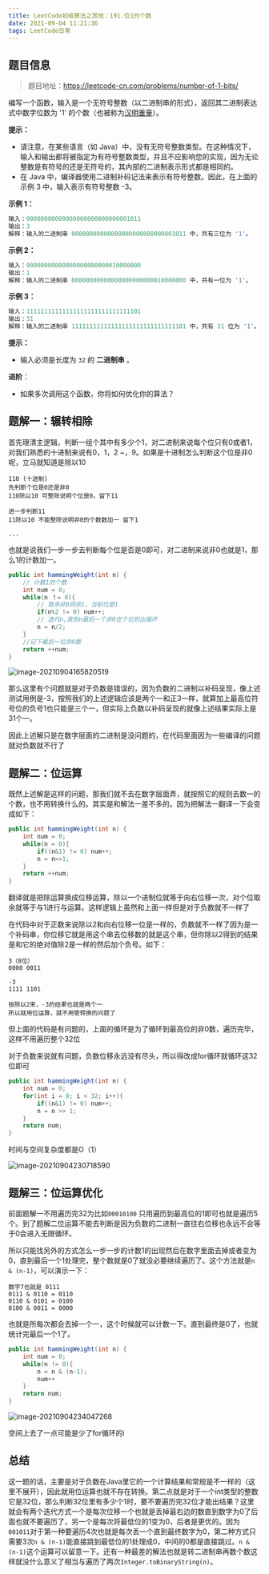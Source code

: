 ```yaml
---
title: LeetCode初级算法之其他：191.位1的个数
date: 2021-09-04 11:21:36
tags: LeetCode日常
---
```


## 题目信息

> 题目地址：https://leetcode-cn.com/problems/number-of-1-bits/

编写一个函数，输入是一个无符号整数（以二进制串的形式），返回其二进制表达式中数字位数为 '1' 的个数（也被称为[汉明重量](https://baike.baidu.com/item/汉明重量)）。

**提示：**

* 请注意，在某些语言（如 Java）中，没有无符号整数类型。在这种情况下，输入和输出都将被指定为有符号整数类型，并且不应影响您的实现，因为无论整数是有符号的还是无符号的，其内部的二进制表示形式都是相同的。
* 在 Java 中，编译器使用二进制补码记法来表示有符号整数。因此，在上面的 示例 3 中，输入表示有符号整数 -3。

**示例 1：**

```java
输入：00000000000000000000000000001011
输出：3
解释：输入的二进制串 00000000000000000000000000001011 中，共有三位为 '1'。
```

**示例 2：**

```java
输入：00000000000000000000000010000000
输出：1
解释：输入的二进制串 00000000000000000000000010000000 中，共有一位为 '1'。
```

**示例 3：**

```java
输入：11111111111111111111111111111101
输出：31
解释：输入的二进制串 11111111111111111111111111111101 中，共有 31 位为 '1'。
```

**提示：**

- 输入必须是长度为 `32` 的 **二进制串** 。

**进阶**：

- 如果多次调用这个函数，你将如何优化你的算法？



## 题解一：辗转相除

首先理清主逻辑，判断一组个其中有多少个1，对二进制来说每个位只有0或者1，对我们熟悉的十进制来说有0，1，2 ~，9。如果是十进制怎么判断这个位是非0呢，立马就知道是除以10

```
110 (十进制)
先判断个位是0还是非0
110除以10 可整除说明个位是0，留下11

进一步判断11
11除以10 不能整除说明非0的个数数加一 留下1

...
```

也就是说我们一步一步去判断每个位是否是0即可，对二进制来说非0也就是1，那么1的计数加一。

```java
public int hammingWeight(int n) {
    // 计数1的个数
    int num = 0;
    while(n ！= 0){
        // 取余非0则余1，当前位是1
        if(n%2 != 0) num++;
        // 迭代n,直到n最后一个非0在个位则出循环
        n = n/2;
    }
    //记下最后一位非0数
    return ++num;
}
```

![image-20210904165820519](https://gitee.com/Jasper-zh/image_host/raw/master/image-20210904165820519.png)

那么这里有个问题就是对于负数是错误的，因为负数的二进制以补码呈现，像上述测试用例是-3，按照我们的上述逻辑应该是两个一和正3一样，就算加上最高位符号位的负号1也只能是三个一，但实际上负数以补码呈现的就像上述结果实际上是31个一。

因此上述解只是在数字层面的二进制是没问题的，在代码里面因为一些编译的问题就对负数就不行了



## 题解二：位运算

既然上述解是这样的问题，那我们就不去在数字层面弄，就按照它的规则去数一的个数，也不用转换什么的。其实是和解法一差不多的。因为把解法一翻译一下会变成如下：

```java
public int hammingWeight(int n) {
    int num = 0;
    while(n = 0){
        if((n&1) != 0) num++;
        n = n>>1;
    }
    return ++num;
}
```

翻译就是把除运算换成位移运算，除以一个进制位就等于向右位移一次，对个位取余就等于与1进行与运算。这样逻辑上虽然和上面一样但是对于负数就不一样了

在代码中对于正数来说除以2和向右位移一位是一样的，负数就不一样了因为是一个补码串，你位移它就是用这个串去位移数的就是这个串，但你除以2得到的结果是和它的绝对值除2是一样的然后加个负号。如下：

```
3（8位）
0000 0011

-3
1111 1101

按除以2来，-3的结果也就是两个一
所以就用位运算，就不用管转换的问题了
```

但上面的代码是有问题的，上面的循环是为了循环到最高位的非0数，遍历完毕，这样不用遍历整个32位

对于负数来说就有问题，负数位移永远没有尽头，所以得改成for循环就循环这32位即可

```java
public int hammingWeight(int n) {
    int num = 0;
    for(int i = 0; i < 32; i++){
        if((n&1) != 0) num++;
        n = n >> 1;
    }
    return num;
}
```

时间与空间复杂度都是O（1）

![image-20210904230718590](https://gitee.com/Jasper-zh/image_host/raw/master/image-20210904230718590.png)



## 题解三：位运算优化

前面题解一不用遍历完32为比如`00010100` 只用遍历到最高位的1即可也就是遍历5个。到了题解二位运算不能去判断是因为负数的二进制一直往右位移也永远不会等于0会进入无限循环。

所以只能找另外的方式怎么一步一步的计数1的出现然后在数字里面去掉或者变为0，直到最后一个1处理完，整个数就是0了就没必要继续遍历了。这个方法就是`n & (n-1)`，可以演示一下：

```
数字7也就是 0111
0111 & 0110 = 0110
0110 & 0101 = 0100
0100 & 0011 = 0000
```

也就是所每次都会去掉一个一，这个时候就可以计数一下。直到最终是0了，也就统计完最后一个1了。

```java
public int hammingWeight(int n) {
    int num = 0;
    while(n != 0){
        n = n & (n-1);
        num++
    }
    return num;
}
```

![image-20210904234047268](https://gitee.com/Jasper-zh/image_host/raw/master/image-20210904234047268.png)

空间上去了一点可能是少了for循环的i



## 总结

这一题的话，主要是对于负数在Java里它的一个计算结果和常规是不一样的（这里不展开），因此就用位运算也就不存在转换。第二点就是对于一个int类型的整数它是32位，那么判断32位里有多少个1时，要不要遍历完32位才能出结果？这里就会有两个迭代方式一个是每次位移一个也就是丢掉最右边的数直到数字为0了后面也就不要遍历了，另一个是每次将最低位的1变为0，后者是更优的。因为`001011`对于第一种要遍历4次也就是每次丢一个直到最终数字为0，第二种方式只需要3次`n & (n-1)`能直接跳到最低位的1处理成0，中间的0都是直接跳过。`n & (n-1)`这个运算可以留意一下。还有一种最差的解法也就是转二进制串再数个数这样就没什么意义了相当与遍历了两次`Integer.toBinaryString(n)`。